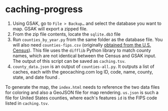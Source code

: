 # caching-progress

1. Using GSAK, go to `File > Backup…` and select the database you want to map. GSAK will export a zipped file.
2. From the zip file contents, locate the `sqlite.db3` file 
3. Run `counties_by_year.py` from the same folder as the database file. You will also need `counties-fips.csv` (originally [obtained from the U.S. Census](https://www.census.gov/geo/reference/codes/cou.html)). This file uses the `difflib` Python library to match county names, which are not identical between the Census and GSAK input. The output of this script can be saved as `caching.tsv`.
4. `county_data.json` is an output of `counties-all.py`. It outputs a list of caches, each with the geocaching.com log ID, code, name, county, state, and date found .

To generate the map, the `index.html` needs to reference the two data files for coloring and also a GeoJSON file for map rendering. `us.json` is such a file for United States counties, where each's features `id` is the FIPS code listed in `caching.tsv`.
